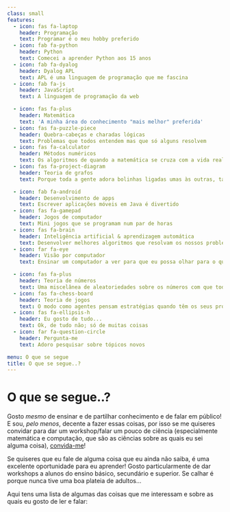 ```yaml
---
class: small
features:
  - icon: fas fa-laptop
    header: Programação
    text: Programar é o meu hobby preferido
  - icon: fab fa-python
    header: Python
    text: Comecei a aprender Python aos 15 anos
  - icon: fab fa-dyalog
    header: Dyalog APL
    text: APL é uma linguagem de programação que me fascina
  - icon: fab fa-js
    header: JavaScript
    text: A linguagem de programação da web

  - icon: fas fa-plus
    header: Matemática
    text: 'A minha área do conhecimento "mais melhor" preferida' 
  - icon: fas fa-puzzle-piece
    header: Quebra-cabeças e charadas lógicas
    text: Problemas que todos entendem mas que só alguns resolvem
  - icon: fas fa-calculator
    header: Métodos numéricos
    text: Os algoritmos de quando a matemática se cruza com a vida real
  - icon: fas fa-project-diagram
    header: Teoria de grafos
    text: Porque toda a gente adora bolinhas ligadas umas às outras, tal como eu

  - icon: fab fa-android
    header: Desenvolvimento de apps
    text: Escrever aplicações móveis em Java é divertido
  - icon: fas fa-gamepad
    header: Jogos de computador
    text: Mini jogos que se programam num par de horas
  - icon: fas fa-brain
    header: Inteligência artificial & aprendizagem automática
    text: Desenvolver melhores algoritmos que resolvam os nossos problemas
  - icon: far fa-eye
    header: Visão por computador
    text: Ensinar um computador a ver para que eu possa olhar para o que mais interessa

  - icon: fas fa-plus
    header: Teoria de números
    text: Uma miscelânea de aleatoriedades sobre os números com que todos lidam
  - icon: fas fa-chess-board
    header: Teoria de jogos
    text: O modo como agentes pensam estratégias quando têm os seus próprios objetivos
  - icon: fas fa-ellipsis-h
    header: Eu gosto de tudo...
    text: Ok, de tudo não; só de muitas coisas
  - icon: far fa-question-circle
    header: Pergunta-me
    text: Adoro pesquisar sobre tópicos novos

menu: O que se segue
title: O que se segue..?
---
```


# O que se segue..?

Gosto _mesmo_ de ensinar e de partilhar conhecimento e de falar em público! E sou, _pelo menos_, decente a fazer essas coisas, por isso se me quiseres convidar para dar um workshop/falar um pouco de ciência (especialmente matemática e computação, que são as ciências sobre as quais eu sei alguma coisa), [convida-me](mailto:mathspp@mathspp.com)!

Se quiseres que eu fale de alguma coisa que eu ainda não saiba, é uma excelente oportunidade para eu aprender! Gosto particularmente de dar workshops a alunos do ensino básico, secundário e superior. Se calhar é porque nunca tive uma boa plateia de adultos...

Aqui tens uma lista de algumas das coisas que me interessam e sobre as quais eu gosto de ler e falar:
